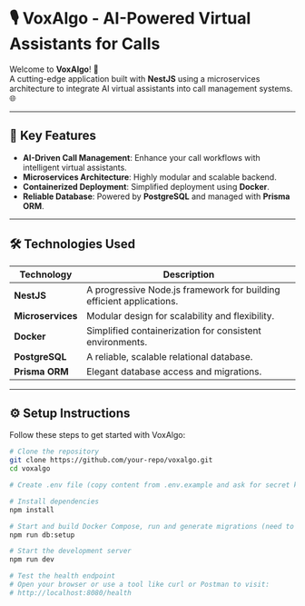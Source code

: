 # 🎙️ VoxAlgo - AI-Powered Virtual Assistants for Calls

Welcome to **VoxAlgo**! 🚀  
A cutting-edge application built with **NestJS** using a microservices architecture to integrate AI virtual assistants into call management systems. 🌐

---

## 🌟 Key Features

- **AI-Driven Call Management**: Enhance your call workflows with intelligent virtual assistants.
- **Microservices Architecture**: Highly modular and scalable backend.
- **Containerized Deployment**: Simplified deployment using **Docker**.
- **Reliable Database**: Powered by **PostgreSQL** and managed with **Prisma ORM**.

---

## 🛠️ Technologies Used

| Technology        | Description                                                          |
| ----------------- | -------------------------------------------------------------------- |
| **NestJS**        | A progressive Node.js framework for building efficient applications. |
| **Microservices** | Modular design for scalability and flexibility.                      |
| **Docker**        | Simplified containerization for consistent environments.             |
| **PostgreSQL**    | A reliable, scalable relational database.                            |
| **Prisma ORM**    | Elegant database access and migrations.                              |

---

## ⚙️ Setup Instructions

Follow these steps to get started with VoxAlgo:

```bash
# Clone the repository
git clone https://github.com/your-repo/voxalgo.git
cd voxalgo

# Create .env file (copy content from .env.example and ask for secret keys)

# Install dependencies
npm install

# Start and build Docker Compose, run and generate migrations (need to have docker running on your system first)
npm run db:setup

# Start the development server
npm run dev

# Test the health endpoint
# Open your browser or use a tool like curl or Postman to visit:
# http://localhost:8080/health
```
